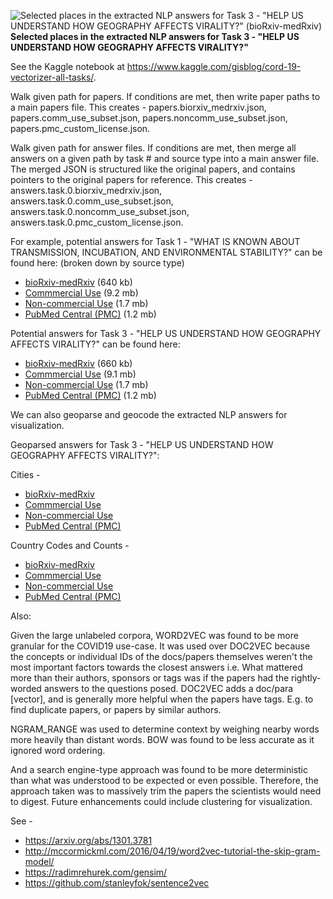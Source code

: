 ![Selected places in the extracted NLP answers for Task 3 - "HELP US UNDERSTAND HOW GEOGRAPHY AFFECTS VIRALITY?" (bioRxiv-medRxiv)](https://github.com/gisblog/nih-covid19/raw/master/covid19/kaggle/working/answers.task.3.biorxiv_medrxiv.json.jpg)
**Selected places in the extracted NLP answers for Task 3 - "HELP US UNDERSTAND HOW GEOGRAPHY AFFECTS VIRALITY?"**

See the Kaggle notebook at https://www.kaggle.com/gisblog/cord-19-vectorizer-all-tasks/.

Walk given path for papers. If conditions are met, then write paper paths to a main papers file.
This creates - papers.biorxiv_medrxiv.json, papers.comm_use_subset.json, papers.noncomm_use_subset.json, papers.pmc_custom_license.json.

Walk given path for answer files. If conditions are met, then merge all answers on a given path by task # and source type into a main answer file. The merged JSON is structured like the original papers, and contains pointers to the original papers for reference.
This creates - answers.task.0.biorxiv_medrxiv.json, answers.task.0.comm_use_subset.json, answers.task.0.noncomm_use_subset.json, answers.task.0.pmc_custom_license.json.

For example, potential answers for Task 1 - "WHAT IS KNOWN ABOUT TRANSMISSION, INCUBATION, AND ENVIRONMENTAL STABILITY?" can be found here: (broken down by source type)
* <a href="//raw.githubusercontent.com/gisblog/nih-covid19/master/covid19/kaggle/working/answers.task.0.biorxiv_medrxiv.json">bioRxiv-medRxiv</a> (640 kb)
* <a href="//raw.githubusercontent.com/gisblog/nih-covid19/master/covid19/kaggle/working/answers.task.0.comm_use_subset.json">Commmercial Use</a> (9.2 mb)
* <a href="//raw.githubusercontent.com/gisblog/nih-covid19/master/covid19/kaggle/working/answers.task.0.noncomm_use_subset.json">Non-commercial Use</a> (1.7 mb)
* <a href="//raw.githubusercontent.com/gisblog/nih-covid19/master/covid19/kaggle/working/answers.task.0.pmc_custom_license.json">PubMed Central (PMC)</a> (1.2 mb)

Potential answers for Task 3 - "HELP US UNDERSTAND HOW GEOGRAPHY AFFECTS VIRALITY?" can be found here:
* <a href="//raw.githubusercontent.com/gisblog/nih-covid19/master/covid19/kaggle/working/answers.task.3.biorxiv_medrxiv.json">bioRxiv-medRxiv</a> (660 kb)
* <a href="//raw.githubusercontent.com/gisblog/nih-covid19/master/covid19/kaggle/working/answers.task.3.comm_use_subset.json">Commmercial Use</a> (9.1 mb)
* <a href="//raw.githubusercontent.com/gisblog/nih-covid19/master/covid19/kaggle/working/answers.task.3.noncomm_use_subset.json">Non-commercial Use</a> (1.7 mb)
* <a href="//raw.githubusercontent.com/gisblog/nih-covid19/master/covid19/kaggle/working/answers.task.3.pmc_custom_license.json">PubMed Central (PMC)</a> (1.2 mb)

We can also geoparse and geocode the extracted NLP answers for visualization.

Geoparsed answers for Task 3 - "HELP US UNDERSTAND HOW GEOGRAPHY AFFECTS VIRALITY?":

Cities -

* <a href="//raw.githubusercontent.com/gisblog/nih-covid19/master/covid19/kaggle/working/cities.answers.task.3.biorxiv_medrxiv.json">bioRxiv-medRxiv</a>
* <a href="//raw.githubusercontent.com/gisblog/nih-covid19/master/covid19/kaggle/working/cities.answers.task.3.comm_use_subset.json">Commmercial Use</a>
* <a href="//raw.githubusercontent.com/gisblog/nih-covid19/master/covid19/kaggle/working/cities.answers.task.3.noncomm_use_subset.json">Non-commercial Use</a>
* <a href="//raw.githubusercontent.com/gisblog/nih-covid19/master/covid19/kaggle/working/cities.answers.task.3.pmc_custom_license.json">PubMed Central (PMC)</a>

Country Codes and Counts -

* <a href="//raw.githubusercontent.com/gisblog/nih-covid19/master/covid19/kaggle/working/country_mentions.answers.task.3.biorxiv_medrxiv.json">bioRxiv-medRxiv</a>
* <a href="//raw.githubusercontent.com/gisblog/nih-covid19/master/covid19/kaggle/working/country_mentions.answers.task.3.comm_use_subset.json">Commmercial Use</a>
* <a href="//raw.githubusercontent.com/gisblog/nih-covid19/master/covid19/kaggle/working/country_mentions.answers.task.3.noncomm_use_subset.json">Non-commercial Use</a>
* <a href="//raw.githubusercontent.com/gisblog/nih-covid19/master/covid19/kaggle/working/country_mentions.answers.task.3.pmc_custom_license.json">PubMed Central (PMC)</a>

Also:

Given the large unlabeled corpora, WORD2VEC was found to be more granular for the COVID19 use-case. It was used over DOC2VEC because the concepts or individual IDs of the docs/papers themselves weren't the most important factors towards the closest answers i.e. What mattered more than their authors, sponsors or tags was if the papers had the rightly-worded answers to the questions posed. DOC2VEC adds a doc/para [vector], and is generally more helpful when the papers have tags. E.g. to find duplicate papers, or papers by similar authors.

NGRAM_RANGE was used to determine context by weighing nearby words more heavily than distant words. BOW was found to be less accurate as it ignored word ordering.

And a search engine-type approach was found to be more deterministic than what was understood to be expected or even possible. Therefore, the approach taken was to massively trim the papers the scientists would need to digest. Future enhancements could include clustering for visualization.

See -
* https://arxiv.org/abs/1301.3781
* http://mccormickml.com/2016/04/19/word2vec-tutorial-the-skip-gram-model/
* https://radimrehurek.com/gensim/
* https://github.com/stanleyfok/sentence2vec
